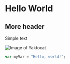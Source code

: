 # Hello World #
## More header ##

Simple text

![Image of Yaktocat](https://octodex.github.com/images/yaktocat.png)

``` javascript
var myVar = "Hello, world!";
```
